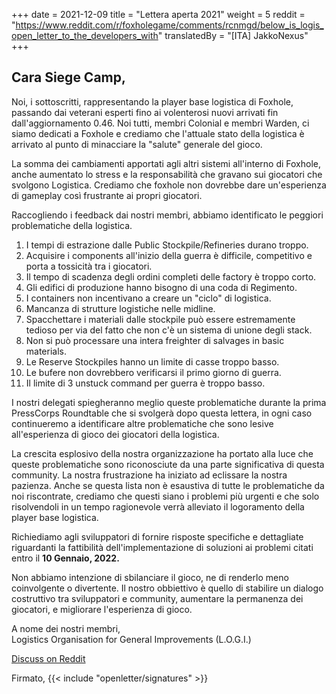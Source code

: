 +++
date = 2021-12-09
title = "Lettera aperta 2021"
weight = 5
reddit = "https://www.reddit.com/r/foxholegame/comments/rcnmgd/below_is_logis_open_letter_to_the_developers_with"
translatedBy = "[ITA] JakkoNexus"
+++
## Cara Siege Camp,

Noi, i sottoscritti, rappresentando la player base logistica di Foxhole, passando dai veterani esperti fino ai volenterosi nuovi arrivati fin dall'aggiornamento 0.46. Noi tutti, membri Colonial e membri Warden, ci siamo dedicati a Foxhole e crediamo che l'attuale stato della logistica è arrivato al punto di minacciare la "salute" generale del gioco.

La somma dei cambiamenti apportati agli altri sistemi all'interno di Foxhole, anche aumentato lo stress e la responsabilità che gravano sui giocatori che svolgono Logistica. Crediamo che foxhole non dovrebbe dare un'esperienza di gameplay così frustrante ai propri giocatori.

Raccogliendo i feedback dai nostri membri, abbiamo identificato le peggiori problematiche della logistica.

1. I tempi di estrazione dalle Public Stockpile/Refineries durano troppo.
2. Acquisire i components all'inizio della guerra è difficile, competitivo e porta a tossicità tra i giocatori.
3. Il tempo di scadenza degli ordini completi delle factory è troppo corto.
4. Gli edifici di produzione hanno bisogno di una coda di Regimento.
5. I containers non incentivano a creare un "ciclo" di logistica.
6. Mancanza di strutture logistiche nelle midline.
7. Spacchettare i materiali dalle stockpile può essere estremamente tedioso per via del fatto che non c'è un sistema di unione degli stack.
8. Non si può processare una intera freighter di salvages in basic materials.
9. Le Reserve Stockpiles hanno un limite di casse troppo basso.
10. Le bufere non dovrebbero verificarsi il primo giorno di guerra.
11. Il limite di 3 unstuck command per guerra è troppo basso.

I nostri delegati spiegheranno meglio queste problematiche durante la prima PressCorps Roundtable che si svolgerà dopo questa lettera, in ogni caso continueremo a identificare altre problematiche che sono lesive all'esperienza di gioco dei giocatori della logistica.

La crescita esplosivo della nostra organizzazione ha portato alla luce che queste problematiche sono riconosciute da una parte significativa di questa community. La nostra frustrazione ha iniziato ad eclissare la nostra pazienza. Anche se questa lista non è esaustiva di tutte le problematiche da noi riscontrate, crediamo che questi siano i problemi più urgenti e che solo risolvendoli in un tempo ragionevole verrà alleviato il logoramento della player base logistica.

Richiediamo agli sviluppatori di fornire risposte specifiche e dettagliate riguardanti la fattibilità dell'implementazione di soluzioni ai problemi citati entro il **10 Gennaio, 2022.**

Non abbiamo intenzione di sbilanciare il gioco, ne di renderlo meno coinvolgente o divertente. Il nostro obbiettivo è quello di stabilire un dialogo costruttivo tra sviluppatori e community, aumentare la permanenza dei giocatori, e migliorare l'esperienza di gioco.

A nome dei nostri membri,<br>Logistics Organisation for General Improvements (L.O.G.I.)

[Discuss on Reddit](https://www.reddit.com/r/foxholegame/comments/rcnmgd/below_is_logis_open_letter_to_the_developers_with)

Firmato, {{< include "openletter/signatures" >}}